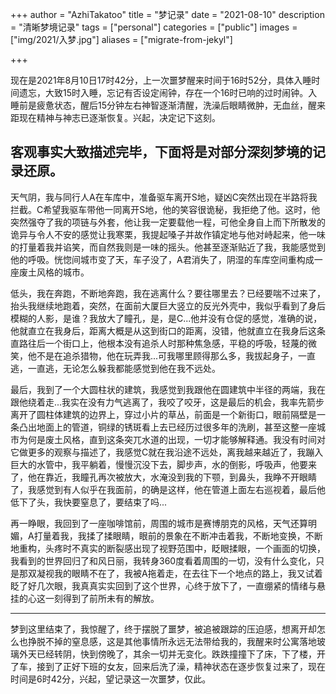 +++
author = "AzhiTakatoo"
title = "梦记录"
date = "2021-08-10"
description = "清晰梦境记录"
tags = ["personal"]
categories = ["public"]
images  = ["img/2021/入梦.jpg"]
aliases = ["migrate-from-jekyl"]

+++

<!-- ---
author: AzhiTakatoo
title: 梦记录
date: 2021-08-10
categories: ['生活']
draft: false
--- -->
<!--more-->



现在是2021年8月10日17时42分，上一次噩梦醒来时间于16时52分，具体入睡时间遗忘，大致15时入睡，忘记有否设定闹钟，存在一个16时已响的过时闹钟。入睡前是疲惫状态，醒后15分钟左右神智逐渐清醒，洗澡后眼睛微肿，无血丝，醒来距现在精神与神志已逐渐恢复。兴起，决定记下这刻。

## 客观事实大致描述完毕，下面将是对部分深刻梦境的记录还原。

天气阴，我与同行人A在车库中，准备驱车离开S地，疑凶C突然出现在半路将我拦截。C希望我驱车带他一同离开S地，他的笑容很诡秘，我拒绝了他。这时，他突然强夺了我的项链与外套，他让我一定要载他一程，可他全身自上而下所散发的诡异与令人不安的感觉让我寒栗，我提起嗓子并故作镇定地与他对峙起来，他一味的打量着我并谄笑，而自然我则是一味的摇头。他甚至逐渐贴近了我，我能感觉到他的呼吸。恍惚间城市变了天，车子没了，A君消失了，阴湿的车库空间重构成一座废土风格的城市。

低头，我在奔跑，不断地奔跑，我在逃离什么？要往哪里去？已经要喘不过来了，抬头我继续地跑着，突然，在面前大厦巨大竖立的反光外壳中，我似乎看到了身后模糊的人影，是谁？我放大了瞳孔，是，是C...他并没有仓促的感觉，准确的说，他就直立在我身后，距离大概是从这到街口的距离，没错，他就直立在我身后这条直路往后一个街口上，他根本没有追杀人时那种焦急感，平稳的呼吸，轻蔑的微笑，他不是在追杀猎物，他在玩弄我...可我哪里顾得那么多，我拔起身子，一直逃，一直逃，无论怎么躲我都能感觉到他在我不远处。

最后，我到了一个大圆柱状的建筑，我感觉到我跟他在圆建筑中半径的两端，我在跟他绕着走...我实在没有力气逃离了，我咬了咬牙，这是最后的机会，我率先箭步离开了圆柱体建筑的边界上，穿过小片的草丛，前面是一个新街口，眼前隔壁是一条凸出地面上的管道，铜绿的锈斑看上去已经历过很多年的洗刷，甚至这整一座城市为何是废土风格，直到这条突兀水道的出现，一切才能够解释通。我没有时间对它做更多的观察与描述了，我感觉C就在我沿途不远处，离我越来越近了，我蹦入巨大的水管中，我平躺着，慢慢沉没下去，脚步声，水的倒影，呼吸声，他要来了，他在靠近，我瞳孔再次被放大，水淹没到我的下颚，到鼻头，我睁不开眼睛了，我感觉到有人似乎在我面前，的确是这样，他在管道上面左右巡视着，最后他低下了头，我快要窒息了，要结束了吗...

再一睁眼，我回到了一座咖啡馆前，周围的城市是赛博朋克的风格，天气还算明媚，A打量着我，我揉了揉眼睛，眼前的景象在不断冲击着我，不断地变换，不断地重构，头疼时不真实的断裂感出现了视野范围中，眨眼揉眼，一个画面的切换，我看到的世界回归了和风日丽，我转身360度看着周围的一切，没有什么变化，只是那双凝视我的眼睛不在了，我被A拖着走，在去往下一个地点的路上，我又试着眨了好几次眼，我真真实实回到了这个世界，心终于放下了，一直绷紧的情绪与悬挂的心这一刻得到了前所未有的解放。

***

梦到这里结束了，我惊醒了，终于摆脱了噩梦，被追被跟踪的压迫感，想离开却怎么也挣脱不掉的窒息感，这是其他事情所永远无法带给我的，我醒来时公寓落地玻璃外天已经转阴，快到傍晚了，其余一切并无变化。跌跌撞撞下了床，下了楼，开了车，接到了正好下班的女友，回来后洗了澡，精神状态在逐步恢复过来了，现在时间是6时42分，兴起，望记录这一次噩梦，仅此。

